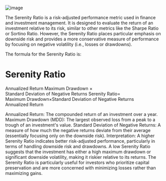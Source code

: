 ![image](https://github.com/user-attachments/assets/60381667-375a-4911-a24f-0a867e03c4fa)

The Serenity Ratio is a risk-adjusted performance metric used in finance and investment management. It is designed to evaluate the return of an investment relative to its risk, similar to other metrics like the Sharpe Ratio or Sortino Ratio. However, the Serenity Ratio places particular emphasis on downside risk and provides a more conservative measure of performance by focusing on negative volatility (i.e., losses or drawdowns).

The formula for the Serenity Ratio is:

Serenity Ratio
=
Annualized Return
Maximum Drawdown
×
Standard Deviation of Negative Returns
Serenity Ratio= 
Maximum Drawdown×Standard Deviation of Negative Returns
Annualized Return
​
 
Annualized Return: The compounded return of an investment over a year.
Maximum Drawdown (MDD): The largest observed loss from a peak to a trough of an investment's value.
Standard Deviation of Negative Returns: A measure of how much the negative returns deviate from their average (essentially focusing only on the downside risk).
Interpretation:
A higher Serenity Ratio indicates better risk-adjusted performance, particularly in terms of handling downside risk and drawdowns.
A low Serenity Ratio suggests that the investment has either a high maximum drawdown or significant downside volatility, making it riskier relative to its returns.
The Serenity Ratio is particularly useful for investors who prioritize capital preservation and are more concerned with minimizing losses rather than maximizing gains.
